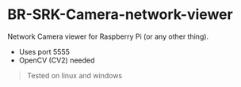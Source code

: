 # BR-SRK-Camera-network-viewer  
Network Camera viewer for Raspberry Pi (or any other thing).  
 - Uses port 5555  
 - OpenCV (CV2) needed  
> Tested on linux and windows
